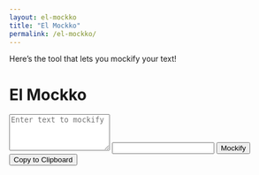 ```yaml
---
layout: el-mockko
title: "El Mockko"
permalink: /el-mockko/
---
```


Here’s the tool that lets you mockify your text!

<div class="container">
  <h1>El Mockko</h1>
  <textarea id="inputText" rows="4" placeholder="Enter text to mockify"></textarea>
  <input type="text" id="outputText" readonly>
  <button class="btn" onclick="convertText()">Mockify</button>
  <button class="btn" onclick="copyToClipboard()">Copy to Clipboard</button>
  <p id="output"></p>
</div>

<script>
  function convertText() {
      const input = document.getElementById('inputText').value;
      let mockified = '';
      let toggle = true;
      for (let i = 0; i < input.length; i++) {
          let char = input[i];
          if (char.match(/[a-z]/i)) {
              mockified += toggle ? char.toLowerCase() : char.toUpperCase();
              toggle = !toggle;
          } else {
              mockified += char; // keeps spaces, punctuation, etc.
          }
      }
      document.getElementById('outputText').value = mockified;
      document.getElementById('output').textContent = mockified;
  }

  function copyToClipboard() {
      const text = document.getElementById('outputText');
      text.select();
      document.execCommand('copy');
      alert('Copied to clipboard!');
  }
</script>